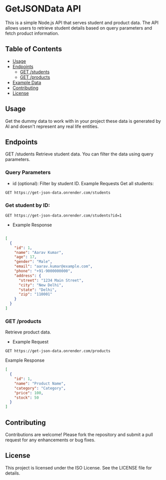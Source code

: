 # GetJSONData API

This is a simple Node.js API that serves student and product data. The API allows users to retrieve student details based on query parameters and fetch product information.

## Table of Contents

- [Usage](#usage)
- [Endpoints](#endpoints)
  - [GET /students](#get-students)
  - [GET /products](#get-products)
- [Example Data](#example-data)
- [Contributing](#contributing)
- [License](#license)

## Usage
Get the dummy data to work with in your project these data is generated by AI and doesn't represent any real life entities.

## Endpoints
GET /students
Retrieve student data. You can filter the data using query parameters.

### Query Parameters
- id (optional): Filter by student ID.
Example Requests
Get all students:

```http
GET https://get-json-data.onrender.com/students
```
### Get student by ID:

```http
GET https://get-json-data.onrender.com/students?id=1
```
- Example Response
```json

[
  {
    "id": 1,
    "name": "Aarav Kumar",
    "age": 17,
    "gender": "Male",
    "email": "aarav.kumar@example.com",
    "phone": "+91-9000000000",
    "address": {
      "street": "1234 Main Street",
      "city": "New Delhi",
      "state": "Delhi",
      "zip": "110001"
    }
  }
]
```
### GET /products
Retrieve product data.

- Example Request
```http
GET https://get-json-data.onrender.com/products
```
Example Response
```json
[
  {
    "id": 1,
    "name": "Product Name",
    "category": "Category",
    "price": 100,
    "stock": 50
  }
]
```

## Contributing
Contributions are welcome! Please fork the repository and submit a pull request for any enhancements or bug fixes.

## License
This project is licensed under the ISO License. See the LICENSE file for details.


